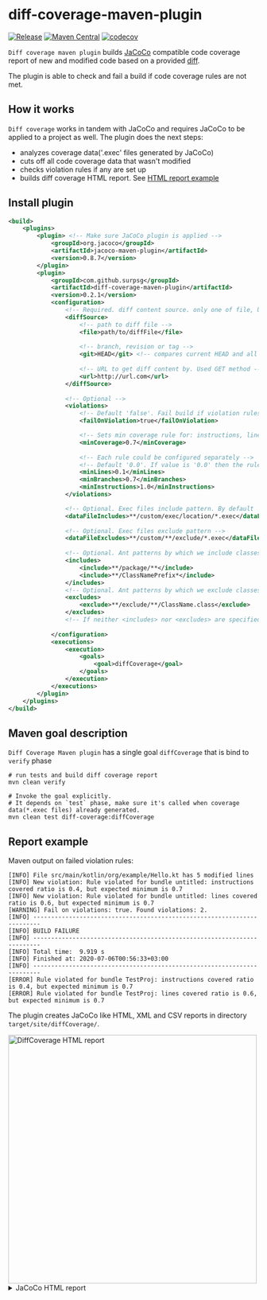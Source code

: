 # diff-coverage-maven-plugin

[![Release](https://github.com/SurpSG/diff-coverage-maven-plugin/actions/workflows/release.yml/badge.svg)](https://github.com/SurpSG/diff-coverage-maven-plugin/actions/workflows/release.yml)
[![Maven Central](https://img.shields.io/maven-central/v/com.github.surpsg/diff-coverage-maven-plugin.svg?label=Maven%20Central)](https://search.maven.org/search?q=g:%22com.github.surpsg%22%20AND%20a:%22diff-coverage-maven-plugin%22)
[![codecov](https://codecov.io/gh/SurpSG/diff-coverage-maven-plugin/branch/master/graph/badge.svg)](https://codecov.io/gh/SurpSG/diff-coverage-maven-plugin)

`Diff coverage maven plugin` builds [JaCoCo](https://github.com/jacoco/jacoco) compatible code coverage report of new and modified code based on a provided [diff](https://en.wikipedia.org/wiki/Diff#Unified_format). 

The plugin is able to check and fail a build if code coverage rules are not met.

## How it works 
`Diff coverage` works in tandem with JaCoCo and requires JaCoCo to be applied to a project as well.
The plugin does the next steps:
* analyzes coverage data('.exec' files generated by JaCoCo)
* cuts off all code coverage data that wasn't modified
* checks violation rules if any are set up
* builds diff coverage HTML report. See [HTML report example](#Report-example)

## Install plugin
```xml
<build>
    <plugins>
        <plugin> <!-- Make sure JaCoCo plugin is applied -->
            <groupId>org.jacoco</groupId>
            <artifactId>jacoco-maven-plugin</artifactId>
            <version>0.8.7</version>
        </plugin>
        <plugin>
            <groupId>com.github.surpsg</groupId>
            <artifactId>diff-coverage-maven-plugin</artifactId>
            <version>0.2.1</version>
            <configuration>
                <!-- Required. diff content source. only one of file, URL or Git is allowed -->
                <diffSource>
                    <!-- path to diff file -->
                    <file>path/to/diffFile</file>
                    
                    <!-- branch, revision or tag -->
                    <git>HEAD</git> <!-- compares current HEAD and all uncommited with this <git> -->
                
                    <!-- URL to get diff content by. Used GET method -->
                    <url>http://url.com</url>
                </diffSource>
                
                <!-- Optional -->
                <violations> 
                    <!-- Default 'false'. Fail build if violation rules weren't met  -->
                    <failOnViolation>true</failOnViolation>

                    <!-- Sets min coverage rule for: instructions, lines, branches -->
                    <minCoverage>0.7</minCoverage>
                    
                    <!-- Each rule could be configured separately -->
                    <!-- Default '0.0'. If value is '0.0' then the rule is disabled -->
                    <minLines>0.1</minLines>
                    <minBranches>0.7</minBranches>
                    <minInstructions>1.0</minInstructions>
                </violations>

                <!-- Optional. Exec files include pattern. By default 'build/jacoco.exec' file is used -->
                <dataFileIncludes>**/custom/exec/location/*.exec</dataFileIncludes>
                
                <!-- Optional. Exec files exclude pattern -->
                <dataFileExcludes>**/custom/**/exclude/*.exec</dataFileExcludes>
                
                <!-- Optional. Ant patterns by which we include classes for coverage report. -->
                <includes>
                    <include>**/package/**</include>
                    <include>**/ClassNamePrefix*</include>
                </includes>
                <!-- Optional. Ant patterns by which we exclude classes from coverage report. -->
                <excludes>
                    <exclude>**/exclude/**/ClassName.class</exclude>
                </excludes>
                <!-- If neither <includes> nor <excludes> are specified then we pass all classes for coverage report -->
                
            </configuration>
            <executions>
                <execution>
                    <goals>
                        <goal>diffCoverage</goal>
                    </goals>
                </execution>
            </executions>
        </plugin>
    </plugins>
</build>
```

## Maven goal description 
`Diff Coverage Maven plugin` has a single goal `diffCoverage` that is bind to `verify` phase 
```shell script
# run tests and build diff coverage report
mvn clean verify

# Invoke the goal explicitly.
# It depends on `test` phase, make sure it's called when coverage data(*.exec files) already generated.  
mvn clean test diff-coverage:diffCoverage
```

## Report example
Maven output on failed violation rules:
```
[INFO] File src/main/kotlin/org/example/Hello.kt has 5 modified lines
[INFO] New violation: Rule violated for bundle untitled: instructions covered ratio is 0.4, but expected minimum is 0.7
[INFO] New violation: Rule violated for bundle untitled: lines covered ratio is 0.6, but expected minimum is 0.7
[WARNING] Fail on violations: true. Found violations: 2.
[INFO] ------------------------------------------------------------------------
[INFO] BUILD FAILURE
[INFO] ------------------------------------------------------------------------
[INFO] Total time:  9.919 s
[INFO] Finished at: 2020-07-06T00:56:33+03:00
[INFO] ------------------------------------------------------------------------
[ERROR] Rule violated for bundle TestProj: instructions covered ratio is 0.4, but expected minimum is 0.7
[ERROR] Rule violated for bundle TestProj: lines covered ratio is 0.6, but expected minimum is 0.7
```
The plugin creates JaCoCo like HTML, XML and CSV reports in directory `target/site/diffCoverage/`.

<img src="https://user-images.githubusercontent.com/8483470/86543421-fba86100-bf26-11ea-9549-98f801d0f2b9.png" width=500  alt="DiffCoverage HTML report"/>

<details>
  <summary>JaCoCo HTML report</summary> 
  <img src="https://user-images.githubusercontent.com/8483470/86543419-f3502600-bf26-11ea-873d-303c3a9d06dc.png" width=500 alt="JaCoCo HTML report"/>        
</details>
